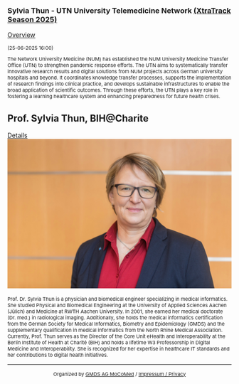 ### Sylvia Thun - UTN University Telemedicine Network [(XtraTrack Season 2025)](/2025/XtraTracksOverview)

[Overview](/2025/XtraTracksOverview)

<p style="font-size:11px">(25-06-2025 16:00)</p>

<p style="font-size:11px">The Network University Medicine (NUM) has established the NUM University Medicine Transfer Office (UTN) to strengthen pandemic response efforts. The UTN aims to systematically transfer innovative research results and digital solutions from NUM projects across German university hospitals and beyond. It coordinates knowledge transfer processes, supports the implementation of research findings into clinical practice, and develops sustainable infrastructures to enable the broad application of scientific outcomes. Through these efforts, the UTN plays a key role in fostering a learning healthcare system and enhancing preparedness for future health crises.

</p>

<!-- Once the Video is recorded -->
<!--<center> <iframe width="560" height="315" src="https://www.youtube.com/embed/kj1rjbpFQL4?si=WGxBJCuQPZvbVlOQ" title="YouTube video player" frameborder="0" allow="accelerometer; autoplay; clipboard-write; encrypted-media; gyroscope; picture-in-picture; web-share" referrerpolicy="strict-origin-when-cross-origin" allowfullscreen></iframe></center>-->

<!-- [Register now](/2024/XtraTrackOverview) to secure your spot in the lectures and receive a calendar invitation including the access link.-->

<!-- [Join Us Life](/2024/XtraTrackOverview) to secure your spot in the lectures and receive a calendar invitation including the access link.-->

## Prof. Sylvia Thun, BIH@Charite
[Details](https://www.bihealth.org/en/research/research-groups/ehealth-and-interoperability/home)
<img src="/images/2025/Foto_Thun.jpg?raw=true"/> 

<p style="font-size:11px">Prof. Dr. Sylvia Thun is a physician and biomedical engineer specializing in medical informatics. She studied Physical and Biomedical Engineering at the University of Applied Sciences Aachen (Jülich) and Medicine at RWTH Aachen University. In 2001, she earned her medical doctorate (Dr. med.) in radiological imaging. Additionally, she holds the medical informatics certification from the German Society for Medical Informatics, Biometry and Epidemiology (GMDS) and the supplementary qualification in medical informatics from the North Rhine Medical Association. 
Currently, Prof. Thun serves as the Director of the Core Unit eHealth and Interoperability at the Berlin Institute of Health at Charité (BIH) and holds a lifetime W3 Professorship in Digital Medicine and Interoperability. She is recognized for her expertise in healthcare IT standards and her contributions to digital health initiatives. 
</p>

<!-- second speaker-->
<!--<img src="/images/??/USER.jpg?raw=true"/>

<p style="font-size:11px">CV</p>-->

---
<center><p style="font-size:11px">Organized by <a href="http://mocomed.de">GMDS AG MoCoMed</a> / <a href="/imprint">Impressum / Privacy</a></p></center>
